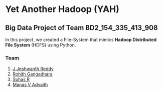 # Yet Another Hadoop (YAH)

## Big Data Project of **Team BD2_154_335_413_908**
In this project, we created a File-System that mimics **Hadoop Distributed File System** (HDFS) using Python.


### Team

1. [J Jeshwanth Reddy](https://github.com/jeshwanthreddy13)
2. [Rohith Gangadhara](https://github.com/Rohith-G1024)
3. [Suhas R](https://github.com/Suhasr76)
4. [Manas V Advaith](https://github.com/ManasAdvaith)


